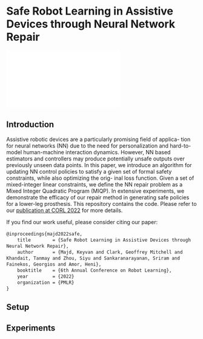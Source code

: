 
# Safe Robot Learning in Assistive Devices through Neural Network Repair
![teaser](demos/examples/walking_example/dynamic_constraint/figs/intro.pdf)

## Introduction
Assistive robotic devices are a particularly promising field of applica- tion for neural networks (NN) due to the need for personalization and hard-to-model human-machine interaction dynamics. However, NN based estimators and controllers may produce potentially unsafe outputs over previously unseen data points. In this paper, we introduce an algorithm for updating NN control policies to satisfy a given set of formal safety constraints, while also optimizing the orig- inal loss function. Given a set of mixed-integer linear constraints, we define the NN repair problem as a Mixed Integer Quadratic Program (MIQP). In extensive experiments, we demonstrate the efficacy of our repair method in generating safe policies for a lower-leg prosthesis. This repository contains the code. Please refer to our [publication at CORL 2022](https://openreview.net/pdf?id=X4228W0QpvN) for more details.

If you find our work useful, please consider citing our paper:
```
@inproceedings{majd2022safe,
    title        = {Safe Robot Learning in Assistive Devices through Neural Network Repair},
    author       = {Majd, Keyvan and Clark, Geoffrey Mitchell and Khandait, Tanmay and Zhou, Siyu and Sankaranarayanan, Sriram and Fainekos, Georgios and Amor, Heni},
    booktitle    = {6th Annual Conference on Robot Learning},
    year         = {2022}
    organization = {PMLR}
}
```

## Setup


## Experiments
